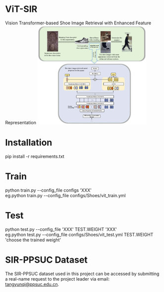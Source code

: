 # ViT-SIR
Vision Transformer-based Shoe Image Retrieval with Enhanced Feature Representation
<img src="ViT_SIR.png" alt="ViT_SIR" style="width: 70%;"/>
# Installation
pip install -r requirements.txt
# Train
python train.py --config_file configs 'XXX' \
eg.python train.py --config_file configs/Shoes/vit_train.yml
# Test
python test.py --config_file 'XXX' TEST.WEIGHT 'XXX'\
eg.python test.py --config_file configs/Shoes/vit_test.yml TEST.WEIGHT 'choose the trained weight'
# SIR-PPSUC Dataset
The SIR-PPSUC dataset used in this project can be accessed by submitting a real-name request to the project leader via email: tangyunqi@ppsuc.edu.cn.
